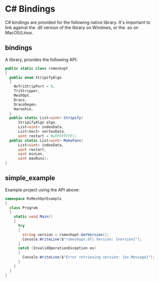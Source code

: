 # C# Bindings

C# bindings are provided for the following native library. It's important to link against the .dll version of the library on Windows, or the .so on MacOS/Linux.

## bindings
A library, provides the following API:
```cs
public static class rsmeshopt
{
  public enum StripifyAlgo
  {
    NvTriStripPort = 0,
    TriStripper,
    MeshOpt,
    Draco,
    DracoDegen,
    Haroohie,
  }
  public static List<uint> Stripify(
      StripifyAlgo algo, 
      List<uint> indexData,
      List<Vec3> vertexData, 
      uint restart = 0xFFFFFFFF);
  public static List<uint> MakeFans(
      List<uint> indexData, 
      uint restart,
      uint minLen, 
      uint maxRuns);
}
```

## simple_example
Example project using the API above:
```cs
namespace RsMeshOptExample
{
  class Program
  {
    static void Main()
    {
      try
      {
        string version = rsmeshopt.GetVersion();
        Console.WriteLine($"rsmeshopt.dll Version: {version}");
      }
      catch (InvalidOperationException ex)
      {
        Console.WriteLine($"Error retrieving version: {ex.Message}");
      }
    }
  }
}
```
